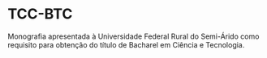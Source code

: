 # TCC-BTC
Monografia apresentada à Universidade Federal Rural do Semi-Árido como requisito para obtenção do título de Bacharel em Ciência e Tecnologia. 
